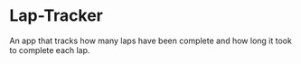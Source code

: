 # Lap-Tracker
An app that tracks how many laps have been complete and how long it took to complete each lap.
